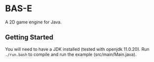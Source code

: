 # BAS-E
A 2D game engine for Java.
## Getting Started
You will need to have a JDK installed (tested with openjdk 11.0.20). 
Run `./run.bash` to compile and run the example (src/main/Main.java).
